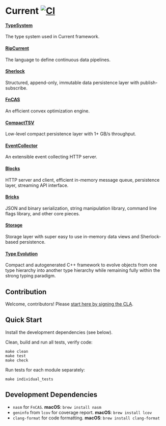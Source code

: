 # Current [![CI](https://travis-ci.org/C5T/Current.svg?branch=master)](https://travis-ci.org/C5T/Current)

#### [TypeSystem](https://github.com/C5T/Current/blob/master/TypeSystem/README.md)
The type system used in Current framework.

#### [RipCurrent](https://github.com/C5T/Current/blob/master/RipCurrent/README.md)
The language to define continuous data pipelines.

#### [Sherlock](https://github.com/C5T/Current/blob/master/Sherlock/README.md)
Structured, append-only, immutable data persistence layer with publish-subscribe.

#### [FnCAS](https://github.com/C5T/Current/blob/master/FnCAS/README.md)
An efficient convex optimization engine.

#### [CompactTSV](https://github.com/C5T/Current/blob/master/CompactTSV/)
Low-level compact persistence layer with 1+ GB/s throughput.

#### [EventCollector](https://github.com/C5T/Current/blob/master/EventCollector/README.md)
An extensible event collecting HTTP server.

#### [Blocks](https://github.com/C5T/Current/blob/master/Blocks/README.md)
HTTP server and client, efficient in-memory message queue, persistence layer, streaming API interface.

#### [Bricks](https://github.com/C5T/Current/blob/master/Bricks/README.md)
JSON and binary serialization, string manipulation library, command line flags library, and other core pieces.

#### [Storage](https://github.com/C5T/Current/blob/master/Storage/REST-API.md)
Storage layer with super easy to use in-memory data views and Sherlock-based persistence.

#### [Type Evolution](https://github.com/C5T/Current/blob/master/TypeSystem/Evolution.md)
Compact and autogenerated C++ framework to evolve objects from one type hierarchy into another type hierarchy while remaining fully within the strong typing paradigm.

## Contribution

Welcome, contributors! Please [start here by signing the CLA](https://github.com/C5T/Current/blob/master/contributors/README.md).

## Quick Start

Install the development dependencies (see below).

Clean, build and run all tests, verify code:
```
make clean
make test
make check
```

Run tests for each module separately:
```
make individual_tests
```

## Development Dependencies

- `nasm` for `FnCAS`. **macOS**: `brew install nasm`
- `geninfo` from `lcov` for coverage report. **macOS**: `brew install lcov`
- `clang-format` for code formatting. **macOS**: `brew install clang-format`
